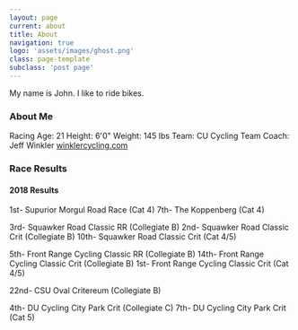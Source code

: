 ```yaml
---
layout: page
current: about
title: About
navigation: true
logo: 'assets/images/ghost.png'
class: page-template
subclass: 'post page'
---
```


My name is John. I like to ride bikes.

### About Me
Racing Age: 21
Height: 6'0"
Weight: 145 lbs
Team: CU Cycling Team
Coach: Jeff Winkler [winklercycling.com](http://winklercycling.com)

### Race Results

#### 2018 Results
1st- Supurior Morgul Road Race (Cat 4)
7th- The Koppenberg (Cat 4)

3rd- Squawker Road Classic RR (Collegiate B)
2nd- Squawker Road Classic Crit (Collegiate B)
10th- Squawker Road Classic Crit (Cat 4/5)

5th- Front Range Cycling Classic RR (Collegiate B)
14th- Front Range Cycling Classic Crit (Collegiate B)
1st- Front Range Cycling Classic Crit (Cat 4/5)

22nd- CSU Oval Critereum (Collegiate B)

4th- DU Cycling City Park Crit (Collegiate C)
7th- DU Cycling City Park Crit (Cat 5)